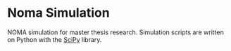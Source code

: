 # Noma Simulation

NOMA simulation for master thesis research. Simulation scripts are written on Python with the [SciPy](https://www.scipy.org/) library.
